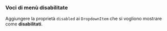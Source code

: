 ### Voci di menù disabilitate

Aggiungere la proprietà `disabled` ai `DropdownItem` che si vogliono mostrare come **disabilitati**.

<!-- STORY -->